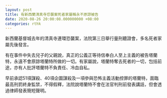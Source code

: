 ```yaml
---
layout: post
title: 有新西蘭清真寺恐襲案死者家屬稱永不原諒被告
date: 2020-08-26 20:00:08.000000000 +08:00
categories: rthk
---
```


新西蘭基督城去年的清真寺連環恐襲案，法院第三日舉行量刑聽證會，多名死者家屬先後發言。

有在事件中失去兒子的父親說，真正的公義正等待信奉白人至上主義的被告塔蘭特，永遠不會原諒塔蘭特所做的一切。有家屬說，塔蘭特奪去死者的一切，包括前途，亦有人批評塔蘭特不負責任、冷血自私。

早前承認51項謀殺、40項企圖謀殺及一項參與恐怖主義活動控罪的塔蘭特，面臨最高刑罰終身監禁，不得假釋，法院說塔蘭特不會在法官判刑前發表講話，但會透過律師發表簡短聲明。
